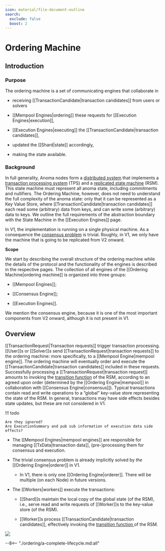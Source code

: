 ```yaml
---
icon: material/file-document-outline
search:
  exclude: false
  boost: 2
---
```


# Ordering Machine

## Introduction

### Purpose

The ordering machine is a set of communicating engines that collaborate in

- receiving [[TransactionCandidate|transaction candidates]] from
  users or solvers

- [[Mempool Engines|ordering]] these requests for
  [[Execution Engines|execution]],

- [[Execution Engines|executing]] the
  [[TransactionCandidate|transaction candidates]],

- updated the [[Shard|state]] accordingly,

- making the state available.

### Background

<!-- we might just "require" no internal links in the background section -->
In full generality,
Anoma nodes form a [distributed system](
https://en.wikipedia.org/wiki/Distributed_computing)<!--
—consisting of a communicating set of ordering engines—
--> that implements a [transaction processing system](
    https://en.wikipedia.org/wiki/Transaction_processing_system) (TPS) and
a [replicated state machine](
    https://en.wikipedia.org/wiki/State_machine_replication) (RSM).
This state machine must represent all anoma state, including commitments and nullifiers.
The Ordering Machine, however, does not need to understand the full complexity of the anoma state: only that it can be represented as a Key Value Store, where [[TransactionCandidate|transaction candidates]] each read some (arbitrary) data from keys, and can write some (arbitrary) data to keys.
We outline the full requirements of the abstraction boundary with the State Machine in the [[Execution Engines]] page.

In V1,
the implementation is running on a single physical machine.
As a consequence the [consensus problem](
    https://en.wikipedia.org/wiki/Consensus_(computer_science)) is trivial.
Roughly,
in V1, we only have the machine that is going to be replicated from V2 onward.

**Scope**

We start by describing the overall structure of
the ordering machine while
the details of the protocol and the functionality of
the engines is described in the respective pages.
The collection of all engines of the [[Ordering Machine|ordering machine]] is
organized into three groups:

- [[Mempool Engines]];

- [[Consensus Engine]];

- [[Execution Engines]].

We mention the consensus engine,
because it is one of the most important components from V2 onward,
although it is not present in V1.

## Overview

[[TransactionRequest|Transaction requests]] trigger transaction processing.
[[User]]s or [[Solver]]s send [[TransactionRequest|transaction requests]]
to the ordering machine: more specifically,
to a [[Mempool Engine|mempool engine]].
The ordering machine will eventually order and execute
the [[TransactionCandidate|transaction candidates]] included in these requests.
Successfully processing a [[TransactionRequest|transaction request]] amounts to
invoking the [transition function](
https://en.wikipedia.org/wiki/State_machine_replication#State_machine)
of the RSM,
according to an agreed upon order
(determined by the [[Ordering Engine|mempool]]
in collaboration with [[Consensus Engine|consensus]]).
Typical transactions contain read and write operations to
a “global” key-value store representing the state of the RSM.
In general, transactions may have side effects besides state updates,
but these are not considered in V1.

!!! todo

    Are they ignored?
    Are ExecutionSummary and pub sub information of execution data side effects?

- The [[Mempool Engines|mempool engines]] are responsible for
  managing [[TxData|transaction data]],
  (pre-)processing them for consensus and execution.

- The trivial consensus problem is already implicitly solved
  by _the_ [[Ordering Engine|orderer]] in V1.

  - In V1, there is only one [[Ordering Engine|orderer]].
    There will be multiple (on each Node) in future versions.

- The [[Workers|workers]] execute
  the transactions:

  - [[Shard]]s maintain the local copy of the global state (of the RSM),
    i.e., serve read and write requests of [[Worker]]s
    to the key-value store (of the RSM).

  - [[Worker]]s process [[TransactionCandidate|transaction candidates]], effectively
     invoking the [transition function
      ](https://en.wikipedia.org/wiki/State_machine_replication#State_machine)
      of the RSM.

![](ordering-v1.svg)

--8<-- "./ordering/a-complete-lifecycle.md:all"

[^1 time stamp]: In fact it is the latter time stamp that is most relevant;
    the former is merely an indicator about performance of the mempool.

[^1]: This response may be delayed until the TxFingerprint is assigned.
    In V2,
    the "shuffling" of transactions may be pseudo-random
    so that we can quickly pass on transaction data to mirror orderers.
